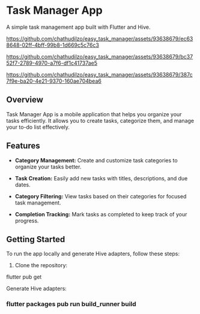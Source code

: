 # Task Manager App

A simple task management app built with Flutter and Hive.

https://github.com/chathudilzo/easy_task_manager/assets/93638679/ec638648-02ff-4bff-99b8-1d669c5c76c3


https://github.com/chathudilzo/easy_task_manager/assets/93638679/bc3752f7-2789-4970-a7f6-df1c41737ae5


https://github.com/chathudilzo/easy_task_manager/assets/93638679/387c7f9e-ba20-4e21-9370-160ae704bea6










## Overview

Task Manager App is a mobile application that helps you organize your tasks efficiently. It allows you to create tasks, categorize them, and manage your to-do list effectively.

## Features

- **Category Management:** Create and customize task categories to organize your tasks better.

- **Task Creation:** Easily add new tasks with titles, descriptions, and due dates.

- **Category Filtering:** View tasks based on their categories for focused task management.

- **Completion Tracking:** Mark tasks as completed to keep track of your progress.

## Getting Started

To run the app locally and generate Hive adapters, follow these steps:

1. Clone the repository:

flutter pub get

Generate Hive adapters:

### flutter packages pub run build_runner build



